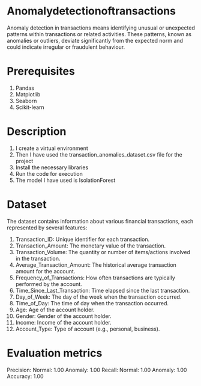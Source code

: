 # Anomalydetectionoftransactions
Anomaly detection in transactions means identifying unusual or unexpected patterns within transactions or related activities. These patterns, known as anomalies or outliers, deviate significantly from the expected norm and could indicate irregular or fraudulent behaviour.
# Prerequisites
1. Pandas
2. Matplotlib
3. Seaborn
4. Scikit-learn
# Description
1. I create a virtual environment
2. Then I have used the transaction_anomalies_dataset.csv file for the project
3. Install the necessary libraries
4. Run the code for execution
5. The model I have used is IsolationForest
# Dataset
The dataset contains information about various financial transactions, each represented by several features:
1. Transaction_ID: Unique identifier for each transaction.
2. Transaction_Amount: The monetary value of the transaction.
3. Transaction_Volume: The quantity or number of items/actions involved in the transaction.
4. Average_Transaction_Amount: The historical average transaction amount for the account.
5. Frequency_of_Transactions: How often transactions are typically performed by the account.
6. Time_Since_Last_Transaction: Time elapsed since the last transaction.
7. Day_of_Week: The day of the week when the transaction occurred.
8. Time_of_Day: The time of day when the transaction occurred.
9. Age: Age of the account holder.
10. Gender: Gender of the account holder.
11. Income: Income of the account holder.
12. Account_Type: Type of account (e.g., personal, business).
# Evaluation metrics
Precision: Normal: 1.00 Anomaly: 1.00
Recall: Normal: 1.00 Anomaly: 1.00
Accuracy: 1.00
